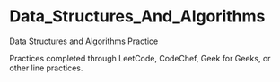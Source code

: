 # Data_Structures_And_Algorithms
Data Structures and Algorithms Practice

Practices completed through LeetCode, CodeChef, Geek for Geeks, or other line practices.